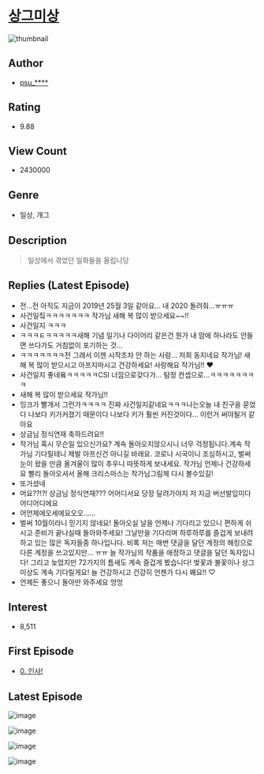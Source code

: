 # [상그미상](https://comic.naver.com/bestChallenge/list?titleId=680275)
![thumbnail](https://image-comic.pstatic.net/user_contents_data/challenge_comic/2020/11/07/300911/thumbnail_202x1642f19ef32_deef_4daf_89bf_525f64d901b1_00002984.JPEG)

## Author
- [psu_****](https://comic.naver.com/artistTitle?id=300911)

## Rating
- 9.88

## View Count
- 2430000

## Genre
- 일상, 개그

## Description
> 일상에서 겪었던 일화들을 올립니당

## Replies (Latest Episode)
- 전...전 아직도 지금이 2019년 25월 3일 같아요... 내 2020 돌려줘...ㅠㅠㅠ
- 사건일짘ㅋㅋㅋㅋㅋㅋㅋ 작가님 새해 복 많이 받으세요~~!!
- 사건일지 ㅋㅋㅋ
- ㅋㅋㅋㅌㅋㅋㅋㅋㅋ새해 기념 일기나 다이어리 같은건 뭔가 내 맘에 하나라도 안들면 쓰다가도 거침없이 포기하는 것...
- ㅋㅋㅋㅋㅋㅋㅋ전 그래서 이젠 시작조차 안 하는 사람... 저희 동지네요 작가님! 새해 복 많이 받으시고 아프지마시고 건강하세요! 사랑해요 작가님!! ❤
- 사건일지 좋네욬ㅋㅋㅋㅋㅋCSI 너낌으로갖다가... 탐정 컨셉으로...ㅋㅋㅋㅋㅋㅋㅋㅋ
- 새해 복 많이 받으세요 작가님!!
- 잉크가 빨개서 그런가ㅋㅋㅋㅋ 진짜 사건일지같네요ㅋㅋㅋ나는오늘 내 친구을 묻었다 나보다 키가커졌기 때문이다 나보다 키가 훨씬 커진것이다... 이런거 써야될거 같아요
- 상금님 정식연재 축하드려요!!
- 작가님 혹시 무슨일 있으신가요? 계속 돌아오지않으시니 너무 걱정됩니다.계속 작가님 기다릴테니 제발 아프신건 아니길 바래요. 코로나 시국이니 조심하시고, 벌써 눈이 왔을 만큼 올겨울이 많이 추우니 따뜻하게 보내세요. 작가님 언제나 건강하세요 빨리 돌아오셔서 올해 크리스마스는 작가님그림체 다시 볼수있길!
- 또가셨네
- 머요??!?! 상금님 정식연재??? 어어디서요 당장 달려가야지 저 지금 버선발입미다 어디어디에요
- 어언제에오세에요오오......
- 벌써 10월이라니 믿기지 않네요! 돌아오실 날을 언제나 기다리고 있으니 편하게 쉬시고 준비가 끝나실때 돌아와주세요! 그날만을 기다리며 하루하루를 즐겁게 보내려하고 있는 많은 독자들중 하나입니다. 비록 저는 매번 댓글을 달던 계정의 해킹으로 다른 계정을 쓰고있지만... ㅠㅠ 늘 작가님의 작품을 애정하고 댓글을 달던 독자입니다! 그리고 늦었지만 72가지의 틈새도 계속 즐겁게 봤습니다! 벚꽃과 불꽃이나 상그미상도 계속 기다릴게요! 늘 건강하시고 건강히 언젠가 다시 봬요!! ♡
- 언제든 좋으니 돌아만 와주세요 엉엉

## Interest
- 8,511

## First Episode
- [0. 인사!](https://comic.naver.com/bestChallenge/detail?titleId=680275&no=17)

## Latest Episode
![image](https://image-comic.pstatic.net/user_contents_data/challenge_comic/2021/01/03/300911/upload_7003998136191759458.jpeg)

![image](https://image-comic.pstatic.net/user_contents_data/challenge_comic/2021/01/03/300911/upload_7148730141804421688.jpeg)

![image](https://image-comic.pstatic.net/user_contents_data/challenge_comic/2021/01/03/300911/upload_7364567572835362401.jpeg)

![image](https://image-comic.pstatic.net/user_contents_data/challenge_comic/2021/01/03/300911/upload_7291717459335668016.jpeg)
